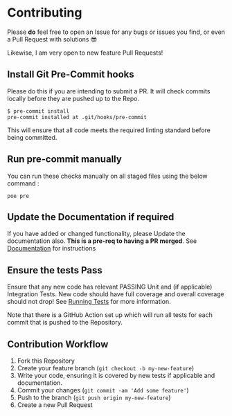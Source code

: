 # Contributing

Please **do** feel free to open an Issue for any bugs or issues you find, or
even a Pull Request with solutions 😎

Likewise, I am very open to new feature Pull Requests!

## Install Git Pre-Commit hooks

Please do this if you are intending to submit a PR. It will check commits
locally before they are pushed up to the Repo.

```console
$ pre-commit install
pre-commit installed at .git/hooks/pre-commit
```

This will ensure that all code meets the required linting standard before being
committed.

## Run pre-commit manually

You can run these checks manually on all staged files using the below command :

```console
poe pre
```

## Update the Documentation if required

If you have added or changed functionality, please Update the documentation
also. **This is a pre-req to having a PR merged**. See
[Documentation](/development/documentation/) for instructions

## Ensure the tests Pass

Ensure that any new code has relevant PASSING Unit and (if applicable)
Integration Tests. New code should have full coverage and overall coverage
should not drop! See [Running
Tests](/development/local/#run-tests) for more information.

Note that there is a GitHub Action set up which will run all tests for each
commit that is pushed to the Repository.

## Contribution Workflow

1. Fork this Repository
2. Create your feature branch (`git checkout -b my-new-feature`)
3. Write your code, ensuring it is covered by new tests if applicable and
   documentation.
4. Commit your changes (`git commit -am 'Add some feature'`)
5. Push to the branch (`git push origin my-new-feature`)
6. Create a new Pull Request
